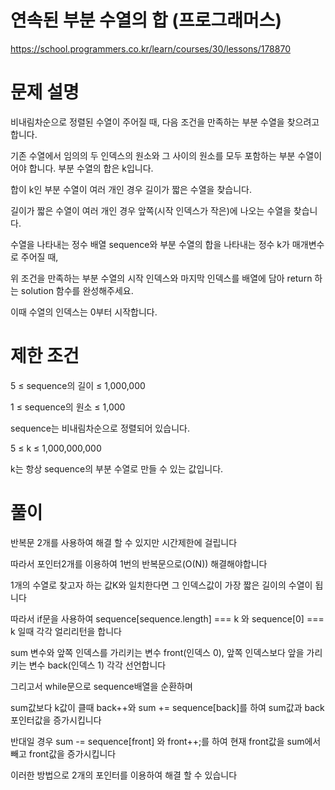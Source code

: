 # 연속된 부분 수열의 합 (프로그래머스)

https://school.programmers.co.kr/learn/courses/30/lessons/178870

# 문제 설명

비내림차순으로 정렬된 수열이 주어질 때, 다음 조건을 만족하는 부분 수열을 찾으려고 합니다.

기존 수열에서 임의의 두 인덱스의 원소와 그 사이의 원소를 모두 포함하는 부분 수열이어야 합니다.
부분 수열의 합은 k입니다.

합이 k인 부분 수열이 여러 개인 경우 길이가 짧은 수열을 찾습니다.

길이가 짧은 수열이 여러 개인 경우 앞쪽(시작 인덱스가 작은)에 나오는 수열을 찾습니다.

수열을 나타내는 정수 배열 sequence와 부분 수열의 합을 나타내는 정수 k가 매개변수로 주어질 때,

위 조건을 만족하는 부분 수열의 시작 인덱스와 마지막 인덱스를 배열에 담아 return 하는 solution 함수를 완성해주세요.

이때 수열의 인덱스는 0부터 시작합니다.

# 제한 조건

5 ≤ sequence의 길이 ≤ 1,000,000

1 ≤ sequence의 원소 ≤ 1,000

sequence는 비내림차순으로 정렬되어 있습니다.

5 ≤ k ≤ 1,000,000,000

k는 항상 sequence의 부분 수열로 만들 수 있는 값입니다.

# 풀이

반복문 2개를 사용하여 해결 할 수 있지만 시간제한에 걸립니다

따라서 포인터2개를 이용하여 1번의 반복문으로(O(N)) 해결해야합니다

1개의 수열로 찾고자 하는 값K와 일치한다면 그 인덱스값이 가장 짧은 길이의 수열이 됩니다

따라서 if문을 사용하여 sequence[sequence.length] === k 와 sequence[0] === k 일때 각각 얼리리턴을 합니다

sum 변수와 앞쪽 인덱스를 가리키는 변수 front(인덱스 0), 앞쪽 인덱스보다 앞을 가리키는 변수 back(인덱스 1) 각각 선언합니다

그리고서 while문으로 sequence배열을 순환하며

sum값보다 k값이 클때 back++와 sum += sequence[back]를 하여 sum값과 back 포인터값을 증가시킵니다

반대일 경우 sum -= sequence[front] 와 front++;를 하여 현재 front값을 sum에서 빼고 front값을 증가시킵니다

이러한 방법으로 2개의 포인터를 이용하여 해결 할 수 있습니다
